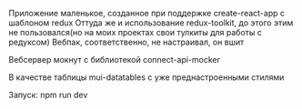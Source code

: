 Приложение маленькое, созданное при поддержке create-react-app с шаблоном redux
Оттуда же и использование redux-toolkit, до этого этим не пользовался(но на моих проектах свои тулкиты для работы с редуксом)
Вебпак, соответственно, не настраивал, он вшит

Вебсервер мокнут с библиотекой connect-api-mocker

В качестве таблицы mui-datatables с уже преднастроенными стилями

Запуск: npm run dev